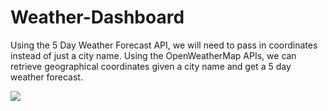 <h1>Weather-Dashboard</h1>
<p>Using the 5 Day Weather Forecast API, we will need to pass in coordinates instead of just a city name. Using the OpenWeatherMap APIs, we can retrieve geographical coordinates given a city name and get a 5 day weather forecast.</p>

<img src="(https://user-images.githubusercontent.com/106309687/216456726-d5d47c97-ff84-47e7-b552-cfa31519c9f9.png)
">

